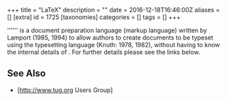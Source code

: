 +++
title = "LaTeX"
description = ""
date = 2016-12-18T16:46:00Z
aliases = []
[extra]
id = 1725
[taxonomies]
categories = []
tags = []
+++

'''''' is a document preparation language (markup language) written by Lamport (1985, 1994) to allow authors to create documents to be typeset using the [](https://rosettacode.org/wiki/TeX) typesetting language (Knuth: 1978, 1982), without having to know the internal details of . For further details please see the links below.

## See Also
* [http://www.tug.org  Users Group]
